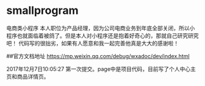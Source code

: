 # smallprogram
电商类小程序
本人职位为产品经理，因为公司电商业务到年底全部关闭，所以小程序也就面临着被鸽了。但是本人对小程序还是抱着好奇心的，那就自己研究研究吧！
代码写的很拙劣，如果有人愿意和我一起完善他真是大大的感谢啦！

##官方文档地址
https://mp.weixin.qq.com/debug/wxadoc/dev/index.html

2017年12月7日10:05:27
第一次提交。page中是项目代码，目前写了个人中心主页和商品详情页。

